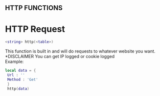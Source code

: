 ## HTTP FUNCTIONS

# HTTP Request
```lua
<string> http(<table>)
```
This function is built in and will do requests to whatever website you want.
*DISCLAIMER
You can get IP logged or cookie logged
<br>
Example:
```lua
local data = {
 Url : ''
 Method : 'Get'
 }
 http(data)
```
